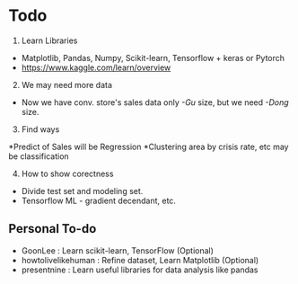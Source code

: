 # Todo
1. Learn Libraries

* Matplotlib, Pandas, Numpy, Scikit-learn, Tensorflow + keras or Pytorch
* https://www.kaggle.com/learn/overview

2. We may need more data

* Now we have conv. store's sales data only _-Gu_ size, but we need _-Dong_ size.

3. Find ways

*Predict of Sales will be Regression
*Clustering area by crisis rate, etc may be classification

4. How to show corectness

* Divide test set and modeling set.
* Tensorflow ML - gradient decendant, etc.

## Personal To-do
* GoonLee : Learn scikit-learn, TensorFlow (Optional)
* howtolivelikehuman : Refine dataset, Learn Matplotlib (Optional)
* presentnine : Learn useful libraries for data analysis like pandas
